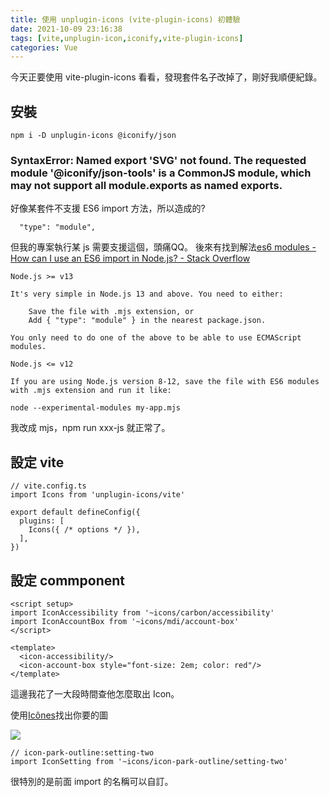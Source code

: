 ```yaml
---
title: 使用 unplugin-icons (vite-plugin-icons) 初體驗
date: 2021-10-09 23:16:38
tags: [vite,unplugin-icon,iconify,vite-plugin-icons]
categories: Vue
---
```


今天正要使用 vite-plugin-icons 看看，發現套件名子改掉了，剛好我順便紀錄。

<!--more-->

## 安裝

```
npm i -D unplugin-icons @iconify/json
```


### SyntaxError: Named export 'SVG' not found. The requested module '@iconify/json-tools' is a CommonJS module, which may not support all module.exports as named exports.

好像某套件不支援 ES6 import 方法，所以造成的?

```
  "type": "module",
```

但我的專案執行某 js 需要支援這個，頭痛QQ。
後來有找到解法[es6 modules - How can I use an ES6 import in Node.js? - Stack Overflow](https://stackoverflow.com/questions/45854169/how-can-i-use-an-es6-import-in-node-js)

```
Node.js >= v13

It's very simple in Node.js 13 and above. You need to either:

    Save the file with .mjs extension, or
    Add { "type": "module" } in the nearest package.json.

You only need to do one of the above to be able to use ECMAScript modules.

Node.js <= v12

If you are using Node.js version 8-12, save the file with ES6 modules with .mjs extension and run it like:

node --experimental-modules my-app.mjs

```

我改成 mjs，npm run xxx-js 就正常了。


## 設定 vite

```javascript=
// vite.config.ts
import Icons from 'unplugin-icons/vite'

export default defineConfig({
  plugins: [
    Icons({ /* options */ }),
  ],
})

```

## 設定 commponent

```htmlembedded=
<script setup>
import IconAccessibility from '~icons/carbon/accessibility'
import IconAccountBox from '~icons/mdi/account-box'
</script>

<template>
  <icon-accessibility/>
  <icon-account-box style="font-size: 2em; color: red"/>
</template>
```

這邊我花了一大段時間查他怎麼取出 Icon。

使用[Icônes](https://icones.js.org/)找出你要的圖

![](https://i.imgur.com/0PxOPde.png)


```javascript=
// icon-park-outline:setting-two
import IconSetting from '~icons/icon-park-outline/setting-two'
```

很特別的是前面 import 的名稱可以自訂。

